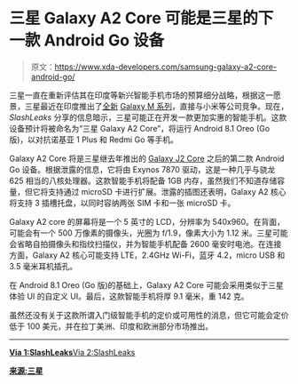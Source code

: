 # 三星 Galaxy A2 Core 可能是三星的下一款 Android Go 设备

> 原文：<https://www.xda-developers.com/samsung-galaxy-a2-core-android-go/>

三星一直在重新评估其在印度等新兴智能手机市场的预算细分战略，根据这一愿景，三星最近在印度推出了[全新](https://www.xda-developers.com/samsung-galaxy-m30-india-launch-specifications/) [Galaxy M 系列](https://www.xda-developers.com/samsung-galaxy-m20-m10-india-launch/)，直接与小米等公司竞争。现在， *SlashLeaks* 分享的信息暗示，三星可能正在开发一款更加实惠的智能手机。这款设备预计将被命名为“三星 Galaxy A2 Core”，将运行 Android 8.1 Oreo (Go 版)，以对抗诺基亚 1 Plus 和 Redmi Go 等手机。

Galaxy A2 Core 将是三星继去年推出的 [Galaxy J2 Core](https://www.xda-developers.com/samsung-galaxy-j2-core-android-go-phone-launch-specifications/) 之后的第二款 Android Go 设备。根据泄露的信息，它将由 Exynos 7870 驱动，这是一种几乎与骁龙 625 相当的八核处理器。这款智能手机将配备 1GB 内存，虽然我们不知道存储容量，但它将支持通过 microSD 卡进行扩展。泄露的插图还表明，Galaxy A2 核心将支持 3 插槽托盘，以同时容纳两张 SIM 卡和一张 microSD 卡。

Galaxy A2 core 的屏幕将是一个 5 英寸的 LCD，分辨率为 540x960。在背面，可能会有一个 500 万像素的摄像头，光圈为 f/1.9，像素大小为 1.12 米。三星可能会省略自拍摄像头和指纹扫描仪，并为智能手机配备 2600 毫安时电池。在连接方面，Galaxy A2 核心可能支持 LTE，2.4GHz Wi-Fi，蓝牙 4.2，micro USB 和 3.5 毫米耳机插孔。

在 Android 8.1 Oreo (Go 版)的基础上，Galaxy A2 Core 可能会采用类似于三星体验 UI 的自定义 UI。最后，这款智能手机将厚 9.1 毫米，重 142 克。

虽然还没有关于这款所谓入门级智能手机的定价或可用性的消息，但它可能会定价低于 100 美元，并在拉丁美洲、印度和欧洲部分市场推出。

* * *

[**Via 1:SlashLeaks**](http://www.slashleaks.com/l/galaxy-a2-core-specs-leaked)[Via 2:SlashLeaks](http://www.slashleaks.com/l/samsung-galaxy-a2-core-user-manual-surfaces-early)

[**来源:三星**](http://downloadcenter.samsung.com/content/UM/201903/20190327130408272/SM-A260_UM_MEA_OreoGO_Eng_Rev.1.0_190327.pdf)
